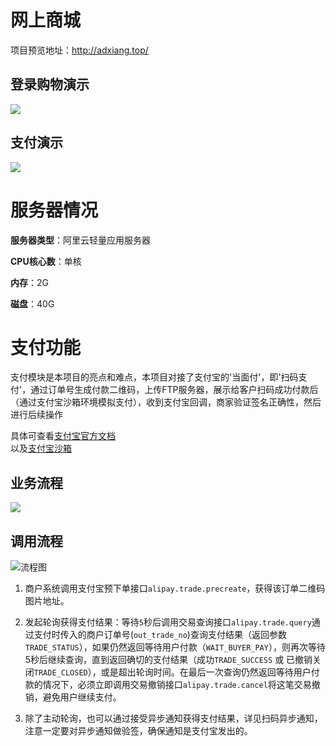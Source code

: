 # 网上商城

项目预览地址：http://adxiang.top/

## 登录购物演示

![](https://github.com/adXiang/miaosha/blob/master/img/buy.gif)

## 支付演示

![](https://github.com/adXiang/miaosha/blob/master/img/pay.gif)

# 服务器情况

**服务器类型**：阿里云轻量应用服务器

**CPU核心数**：单核

**内存**：2G

**磁盘**：40G

# 支付功能

支付模块是本项目的亮点和难点，本项目对接了支付宝的'当面付'，即'扫码支付'，通过订单号生成付款二维码，上传FTP服务器，展示给客户扫码成功付款后（通过支付宝沙箱环境模拟支付），收到支付宝回调，商家验证签名正确性，然后进行后续操作

具体可查看[支付宝官方文档](https://doc.open.alipay.com/docs/doc.htm?spm=a219a.7629140.0.0.Q4tRmQ&treeId=193&articleId=105072&docType=1)<br>
以及[支付宝沙箱](https://openhome.alipay.com/platform/appDaily.htm?tab=info)<br>

## 业务流程

![](http://img01.taobaocdn.com/top/i1/LB1KXhmLXXXXXaIapXXXXXXXXXX)

## 调用流程

![流程图](https://img.alicdn.com/top/i1/LB14VRALXXXXXcnXXXXXXXXXXXX)

1. 商户系统调用支付宝预下单接口`alipay.trade.precreate`，获得该订单二维码图片地址。

2. 发起轮询获得支付结果：等待`5`秒后调用交易查询接口`alipay.trade.query`通过支付时传入的商户订单号(`out_trade_no`)查询支付结果（返回参数`TRADE_STATUS`），如果仍然返回等待用户付款（`WAIT_BUYER_PAY`），则再次等待5秒后继续查询，直到返回确切的支付结果（成功`TRADE_SUCCESS` 或 已撤销关闭`TRADE_CLOSED`），或是超出轮询时间。在最后一次查询仍然返回等待用户付款的情况下，必须立即调用交易撤销接口`alipay.trade.cancel`将这笔交易撤销，避免用户继续支付。

3. 除了主动轮询，也可以通过接受异步通知获得支付结果，详见扫码异步通知，注意一定要对异步通知做验签，确保通知是支付宝发出的。
